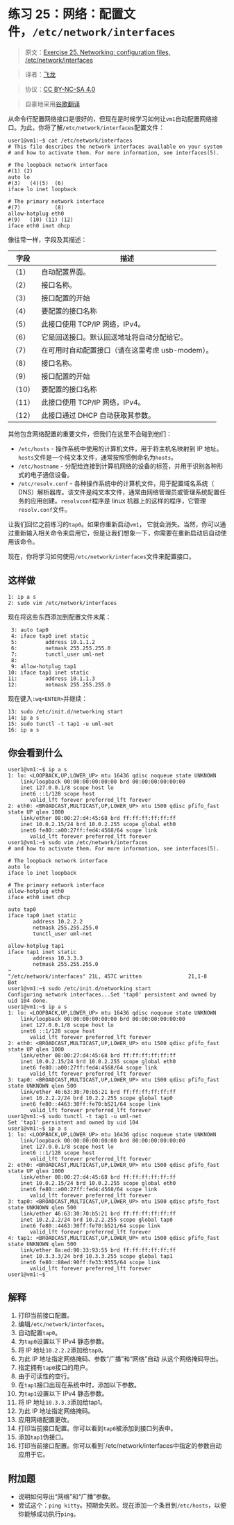 # 练习 25：网络：配置文件，`/etc/network/interfaces`

> 原文：[Exercise 25. Networking: configuration files, /etc/network/interfaces](https://archive.fo/ckUKJ)

> 译者：[飞龙](https://github.com/wizardforcel)

> 协议：[CC BY-NC-SA 4.0](http://creativecommons.org/licenses/by-nc-sa/4.0/)

> 自豪地采用[谷歌翻译](https://translate.google.cn/)

从命令行配置网络接口是很好的，但现在是时候学习如何让`vm1`自动配置网络接口。为此，你将了解`/etc/network/interfaces`配置文件：

```
user1@vm1:~$ cat /etc/network/interfaces
# This file describes the network interfaces available on your system
# and how to activate them. For more information, see interfaces(5).
 
# The loopback network interface
#(1) (2)
auto lo
#(3)   (4)(5)  (6)
iface lo inet loopback
 
# The primary network interface
#(7)           (8)
allow-hotplug eth0
#(9)   (10) (11) (12)
iface eth0 inet dhcp
```

像往常一样，字段及其描述：

| 字段 | 描述 |
| --- | --- |
| （1） | 自动配置界面。 |
| （2） | 接口名称。 |
| （3） | 接口配置的开始 |
| （4） | 要配置的接口名称 |
| （5） | 此接口使用 TCP/IP 网络，IPv4。 |
| （6） | 它是回送接口。默认回送地址将自动分配给它。 |
| （7） | 在可用时自动配置接口（请在这里考虑 usb-modem）。 |
| （8） | 接口名称。 |
| （9） | 接口配置的开始 |
| （10） | 要配置的接口名称 |
| （11） | 此接口使用 TCP/IP 网络，IPv4。 |
| （12） | 此接口通过 DHCP 自动获取其参数。 |

其他包含网络配置的重要文件，但我们在这里不会碰到他们：

+   `/etc/hosts` - 操作系统中使用的计算机文件，用于将主机名映射到 IP 地址。`hosts`文件是一个纯文本文件，通常按照惯例命名为`hosts`。
+   `/etc/hostname` - 分配给连接到计算机网络的设备的标签，并用于识别各种形式的电子通信设备。
+   `/etc/resolv.conf` - 各种操作系统中的计算机文件，用于配置域名系统（ DNS）解析器库。该文件是纯文本文件，通常由网络管理员或管理系统配置任务的应用创建。`resolvconf`程序是 linux 机器上的这样的程序，它管理`resolv.conf`文件。

让我们回忆之前练习的`tap0`。如果你重新启动`vm1`， 它就会消失。当然，你可以通过重新输入相关命令来启用它，但是让我们想象一下，你需要在重新启动后自动使用该命令。

现在，你将学习如何使用`/etc/network/interfaces`文件来配置接口。

## 这样做

```
1: ip a s
2: sudo vim /etc/network/interfaces
```

现在将这些东西添加到配置文件末尾：

```
 3: auto tap0
 4: iface tap0 inet static
 5:         address 10.1.1.2
 6:         netmask 255.255.255.0
 7:         tunctl_user uml-net
 8:
 9: allow-hotplug tap1
10: iface tap1 inet static
11:         address 10.1.1.3
12:         netmask 255.255.255.0
```

现在键入`:wq<ENTER>`并继续：

```
13: sudo /etc/init.d/networking start
14: ip a s
15: sudo tunctl -t tap1 -u uml-net
16: ip a s
```

## 你会看到什么

```
user1@vm1:~$ ip a s
1: lo: <LOOPBACK,UP,LOWER_UP> mtu 16436 qdisc noqueue state UNKNOWN
    link/loopback 00:00:00:00:00:00 brd 00:00:00:00:00:00
    inet 127.0.0.1/8 scope host lo
    inet6 ::1/128 scope host
       valid_lft forever preferred_lft forever
2: eth0: <BROADCAST,MULTICAST,UP,LOWER_UP> mtu 1500 qdisc pfifo_fast state UP qlen 1000
    link/ether 08:00:27:d4:45:68 brd ff:ff:ff:ff:ff:ff
    inet 10.0.2.15/24 brd 10.0.2.255 scope global eth0
    inet6 fe80::a00:27ff:fed4:4568/64 scope link
       valid_lft forever preferred_lft forever
user1@vm1:~$ sudo vim /etc/network/interfaces
# and how to activate them. For more information, see interfaces(5).
 
# The loopback network interface
auto lo
iface lo inet loopback
 
# The primary network interface
allow-hotplug eth0
iface eth0 inet dhcp
 
auto tap0
iface tap0 inet static
        address 10.2.2.2
        netmask 255.255.255.0
        tunctl_user uml-net
 
allow-hotplug tap1
iface tap1 inet static
        address 10.3.3.3
        netmask 255.255.255.0
~
"/etc/network/interfaces" 21L, 457C written               21,1-8        Bot
user1@vm1:~$ sudo /etc/init.d/networking start
Configuring network interfaces...Set 'tap0' persistent and owned by uid 104 done.
user1@vm1:~$ ip a s
1: lo: <LOOPBACK,UP,LOWER_UP> mtu 16436 qdisc noqueue state UNKNOWN
    link/loopback 00:00:00:00:00:00 brd 00:00:00:00:00:00
    inet 127.0.0.1/8 scope host lo
    inet6 ::1/128 scope host
       valid_lft forever preferred_lft forever
2: eth0: <BROADCAST,MULTICAST,UP,LOWER_UP> mtu 1500 qdisc pfifo_fast state UP qlen 1000
    link/ether 08:00:27:d4:45:68 brd ff:ff:ff:ff:ff:ff
    inet 10.0.2.15/24 brd 10.0.2.255 scope global eth0
    inet6 fe80::a00:27ff:fed4:4568/64 scope link
       valid_lft forever preferred_lft forever
3: tap0: <BROADCAST,MULTICAST,UP,LOWER_UP> mtu 1500 qdisc pfifo_fast state UNKNOWN qlen 500
    link/ether 46:63:30:70:b5:21 brd ff:ff:ff:ff:ff:ff
    inet 10.2.2.2/24 brd 10.2.2.255 scope global tap0
    inet6 fe80::4463:30ff:fe70:b521/64 scope link
       valid_lft forever preferred_lft forever
user1@vm1:~$ sudo tunctl -t tap1 -u uml-net
Set 'tap1' persistent and owned by uid 104
user1@vm1:~$ ip a s
1: lo: <LOOPBACK,UP,LOWER_UP> mtu 16436 qdisc noqueue state UNKNOWN
    link/loopback 00:00:00:00:00:00 brd 00:00:00:00:00:00
    inet 127.0.0.1/8 scope host lo
    inet6 ::1/128 scope host
       valid_lft forever preferred_lft forever
2: eth0: <BROADCAST,MULTICAST,UP,LOWER_UP> mtu 1500 qdisc pfifo_fast state UP qlen 1000
    link/ether 08:00:27:d4:45:68 brd ff:ff:ff:ff:ff:ff
    inet 10.0.2.15/24 brd 10.0.2.255 scope global eth0
    inet6 fe80::a00:27ff:fed4:4568/64 scope link
       valid_lft forever preferred_lft forever
3: tap0: <BROADCAST,MULTICAST,UP,LOWER_UP> mtu 1500 qdisc pfifo_fast state UNKNOWN qlen 500
    link/ether 46:63:30:70:b5:21 brd ff:ff:ff:ff:ff:ff
    inet 10.2.2.2/24 brd 10.2.2.255 scope global tap0
    inet6 fe80::4463:30ff:fe70:b521/64 scope link
       valid_lft forever preferred_lft forever
4: tap1: <BROADCAST,MULTICAST,UP,LOWER_UP> mtu 1500 qdisc pfifo_fast state UNKNOWN qlen 500
    link/ether 8a:ed:90:33:93:55 brd ff:ff:ff:ff:ff:ff
    inet 10.3.3.3/24 brd 10.3.3.255 scope global tap1
    inet6 fe80::88ed:90ff:fe33:9355/64 scope link
       valid_lft forever preferred_lft forever
user1@vm1:~$
```

## 解释

1.  打印当前接口配置。
1.  编辑`/etc/network/interfaces`。
1.  自动配置`tap0`。
1.  为`tap0`设置以下 IPv4 静态参数。
1.  将 IP 地址`10.2.2.2`添加给`tap0`。
1.  为此 IP 地址指定网络掩码、参数“广播”和“网络”自动 从这个网络掩码导出。
1.  指定拥有`tap0`接口的用户。
1.  由于可读性的空行。
1.  在`tap1`接口出现在系统中时，添加以下参数。
1.  为`tap1`设置以下 IPv4 静态参数。
1.  将 IP 地址`10.3.3.3`添加给tap1。
1.  为此 IP 地址指定网络掩码。
1.  应用网络配置更改。
1.  打印当前接口配置。你可以看到`tap0`被添加到接口列表中。
1.  添加`tap1`伪接口。
1.  打印当前接口配置。你可以看到`/etc/network/interfaces中指定的参数自动应用于它。

## 附加题

+   说明如何导出“网络”和“广播”参数。
+   尝试这个：`ping kitty`。预期会失败。现在添加一个条目到`/etc/hosts`，以便你能够成功执行`ping`。
